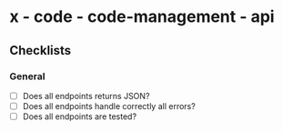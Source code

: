 # x - code - code-management - api

## Checklists

### General

*   [ ] Does all endpoints returns JSON?
*   [ ] Does all endpoints handle correctly all errors?
*   [ ] Does all endpoints are tested?
